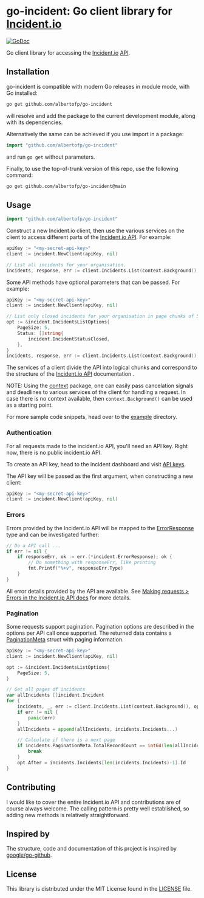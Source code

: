 # go-incident: Go client library for [Incident.io](https://incident.io/)

[![GoDoc](https://img.shields.io/static/v1?label=godoc&message=reference&color=blue)](https://pkg.go.dev/github.com/albertofp/go-incident)

Go client library for accessing the [Incident.io](https://incident.io/) [API](https://api-docs.incident.io/).

## Installation

go-incident is compatible with modern Go releases in module mode, with Go installed:

```bash
go get github.com/albertofp/go-incident
```

will resolve and add the package to the current development module, along with its dependencies.

Alternatively the same can be achieved if you use import in a package:

```go
import "github.com/albertofp/go-incident"
```

and run `go get` without parameters.

Finally, to use the top-of-trunk version of this repo, use the following command:

```bash
go get github.com/albertofp/go-incident@main
```

## Usage

```go
import "github.com/albertofp/go-incident"
```

Construct a new Incident.io client, then use the various services on the client to access different parts of the [Incident.io API](https://api-docs.incident.io/).
For example:

```go
apiKey := "<my-secret-api-key>"
client := incident.NewClient(apiKey, nil)

// List all incidents for your organisation.
incidents, response, err := client.Incidents.List(context.Background(), nil)
```

Some API methods have optional parameters that can be passed. For example:

```go
apiKey := "<my-secret-api-key>"
client := incident.NewClient(apiKey, nil)

// List only closed incidents for your organisation in page chunks of 5.
opt := &incident.IncidentsListOptions{
    PageSize: 5,
    Status: []string{
        incident.IncidentStatusClosed,
    },
}
incidents, response, err := client.Incidents.List(context.Background(), opt)
```

The services of a client divide the API into logical chunks and correspond to the structure of the [Incident.io API](https://api-docs.incident.io/) documentation .

NOTE: Using the [context](https://pkg.go.dev/context) package, one can easily pass cancelation signals and deadlines to various services of the client for handling a request.
In case there is no context available, then `context.Background()` can be used as a starting point.

For more sample code snippets, head over to the [example](https://github.com/albertofp/go-incident/tree/master/example) directory.

### Authentication

For all requests made to the incident.io API, you'll need an API key.
Right now, there is no public incident.io API.

To create an API key, head to the incident dashboard and visit [API keys](https://app.incident.io/settings/api-keys).

The API key will be passed as the first argument, when constructing a new client:

```go
apiKey := "<my-secret-api-key>"
client := incident.NewClient(apiKey, nil)
```

### Errors

Errors provided by the Incident.io API will be mapped to the [ErrorResponse](https://pkg.go.dev/github.com/albertofp/go-incident#ErrorResponse) type and can be investigated further:

```go
// Do a API call ...
if err != nil {
    if responseErr, ok := err.(*incident.ErrorResponse); ok {
        // Do something with responseErr, like printing
        fmt.Printf("%+v", responseErr.Type)
    }
}
```

All error details provided by the API are available.
See [Making requests > Errors in the Incident.ip API docs](https://api-docs.incident.io/#section/Making-requests/Errors) for more details.

### Pagination

Some requests support pagination.
Pagination options are described in the options per API call once supported.
The returned data contains a [PaginationMeta](https://pkg.go.dev/github.com/albertofp/go-incident#PaginationMeta) struct with paging information.

```go
apiKey := "<my-secret-api-key>"
client := incident.NewClient(apiKey, nil)

opt := &incident.IncidentsListOptions{
    PageSize: 5,
}

// Get all pages of incidents
var allIncidents []incident.Incident
for {
    incidents, _, err := client.Incidents.List(context.Background(), opt)
    if err != nil {
        panic(err)
    }
    allIncidents = append(allIncidents, incidents.Incidents...)

    // Calculate if there is a next page
    if incidents.PaginationMeta.TotalRecordCount == int64(len(allIncidents)) {
        break
    }
    opt.After = incidents.Incidents[len(incidents.Incidents)-1].Id
}
```

## Contributing

I would like to cover the entire Incident.io API and contributions are of course always welcome.
The calling pattern is pretty well established, so adding new methods is relatively straightforward.

## Inspired by

The structure, code and documentation of this project is inspired by [google/go-github](https://github.com/google/go-github).

## License

This library is distributed under the MIT License found in the [LICENSE](./LICENSE) file.
